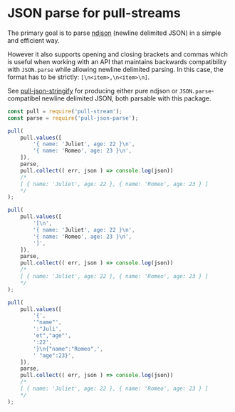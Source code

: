 # JSON parse for pull-streams

The primary goal is to parse [ndjson](http://ndjson.org) (newline delimited
JSON) in a simple and efficient way.

However it also supports opening and closing brackets and commas which is
useful when working with an API that maintains backwards compatibility with
`JSON.parse` while allowing newline delimited parsing. In this case, the
format has to be strictly: `[\n<item>,\n<item>\n]`.

See [pull-json-stringify](https://github.com/srcagency/pull-json-stringify)
for producing either pure ndjson or `JSON.parse`-compatibel newline delimited
JSON, both parsable with this package.


```js
const pull = require('pull-stream');
const parse = require('pull-json-parse');

pull(
	pull.values([
		'{ name: 'Juliet', age: 22 }\n',
		'{ name: 'Romeo', age: 23 }\n',
	]),
	parse,
	pull.collect(( err, json ) => console.log(json))
	/*
	[ { name: 'Juliet', age: 22 }, { name: 'Romeo', age: 23 } ]
	*/
);

pull(
	pull.values([
		'[\n',
		'{ name: 'Juliet', age: 22 }\n',
		'{ name: 'Romeo', age: 23 }\n',
		']',
	]),
	parse,
	pull.collect(( err, json ) => console.log(json))
	/*
	[ { name: 'Juliet', age: 22 }, { name: 'Romeo', age: 23 } ]
	*/
);

pull(
	pull.values([
		'{',
		'"name"',
		':"Juli',
		'et","age"',
		':22',
		'}\n{"name":"Romeo",',
		' "age":23}',
	]),
	parse,
	pull.collect(( err, json ) => console.log(json))
	/*
	[ { name: 'Juliet', age: 22 }, { name: 'Romeo', age: 23 } ]
	*/
);
```
